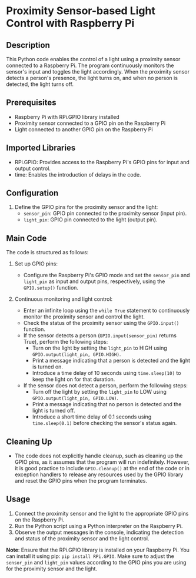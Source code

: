 # Proximity Sensor-based Light Control with Raspberry Pi

## Description
This Python code enables the control of a light using a proximity sensor connected to a Raspberry Pi. The program continuously monitors the sensor's input and toggles the light accordingly. When the proximity sensor detects a person's presence, the light turns on, and when no person is detected, the light turns off.

## Prerequisites
- Raspberry Pi with RPi.GPIO library installed
- Proximity sensor connected to a GPIO pin on the Raspberry Pi
- Light connected to another GPIO pin on the Raspberry Pi

## Imported Libraries
- RPi.GPIO: Provides access to the Raspberry Pi's GPIO pins for input and output control.
- time: Enables the introduction of delays in the code.

## Configuration
1. Define the GPIO pins for the proximity sensor and the light:
   - `sensor_pin`: GPIO pin connected to the proximity sensor (input pin).
   - `light_pin`: GPIO pin connected to the light (output pin).

## Main Code
The code is structured as follows:

1. Set up GPIO pins:
   - Configure the Raspberry Pi's GPIO mode and set the `sensor_pin` and `light_pin` as input and output pins, respectively, using the `GPIO.setup()` function.

2. Continuous monitoring and light control:
   - Enter an infinite loop using the `while True` statement to continuously monitor the proximity sensor and control the light.
   - Check the status of the proximity sensor using the `GPIO.input()` function.
   - If the sensor detects a person (`GPIO.input(sensor_pin)` returns True), perform the following steps:
     - Turn on the light by setting the `light_pin` to HIGH using `GPIO.output(light_pin, GPIO.HIGH)`.
     - Print a message indicating that a person is detected and the light is turned on.
     - Introduce a time delay of 10 seconds using `time.sleep(10)` to keep the light on for that duration.
   - If the sensor does not detect a person, perform the following steps:
     - Turn off the light by setting the `light_pin` to LOW using `GPIO.output(light_pin, GPIO.LOW)`.
     - Print a message indicating that no person is detected and the light is turned off.
     - Introduce a short time delay of 0.1 seconds using `time.sleep(0.1)` before checking the sensor's status again.

## Cleaning Up
- The code does not explicitly handle cleanup, such as cleaning up the GPIO pins, as it assumes that the program will run indefinitely. However, it is good practice to include `GPIO.cleanup()` at the end of the code or in exception handlers to release any resources used by the GPIO library and reset the GPIO pins when the program terminates.

## Usage
1. Connect the proximity sensor and the light to the appropriate GPIO pins on the Raspberry Pi.
2. Run the Python script using a Python interpreter on the Raspberry Pi.
3. Observe the output messages in the console, indicating the detection and status of the proximity sensor and the light control.

**Note**: Ensure that the RPi.GPIO library is installed on your Raspberry Pi. You can install it using pip: `pip install RPi.GPIO`.
Make sure to adjust the `sensor_pin` and `light_pin` values according to the GPIO pins you are using for the proximity sensor and the light.

